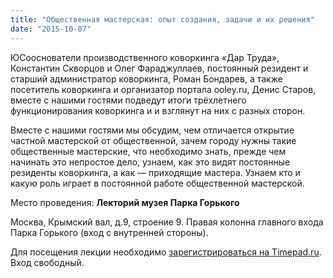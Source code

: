 ```yaml
---
title: "Общественная мастерская: опыт создания, задачи и их решения"
date: "2015-10-07"
---
```


ЮСооснователи производственного коворкинга «Дар Труда», Константин Скворцов и Олег Фараджуллаев, постоянный резидент и старший администратор коворкинга, Роман Бондарев, а также посетитель коворкинга и организатор портала ooley.ru, Денис Старов, вместе с нашими гостями подведут итоги трёхлетнего функционирования коворкинга и и взглянут на них с разных сторон.

Вместе с нашими гостями мы обсудим, чем отличается открытие частной мастерской от общественной, зачем городу нужны такие общественные мастерские, что необходимо знать, прежде чем начинать это непростое дело, узнаем, как это видят постоянные резиденты коворкинга, а как — приходящие мастера. Узнаем кто и какую роль играет в постоянной работе общественной мастерской.

Место проведения: **Лекторий музея Парка Горького**

Москва, Крымский вал, д.9, строение 9. Правая колонна главного входа Парка Горького (вход с внутренней стороны).

Для посещения лекции необходимо [зарегистрироваться на Timepad.ru](https://localway.timepad.ru/event/254808/). Вход свободный.
